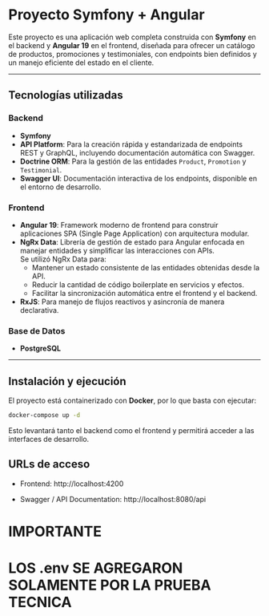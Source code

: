 # Proyecto Symfony + Angular

Este proyecto es una aplicación web completa construida con **Symfony** en el backend y **Angular 19** en el frontend, diseñada para ofrecer un catálogo de productos, promociones y testimoniales, con endpoints bien definidos y un manejo eficiente del estado en el cliente.

---

## Tecnologías utilizadas

### Backend
- **Symfony**
- **API Platform**: Para la creación rápida y estandarizada de endpoints REST y GraphQL, incluyendo documentación automática con Swagger.
- **Doctrine ORM**: Para la gestión de las entidades `Product`, `Promotion` y `Testimonial`.
- **Swagger UI**: Documentación interactiva de los endpoints, disponible en el entorno de desarrollo.

### Frontend
- **Angular 19**: Framework moderno de frontend para construir aplicaciones SPA (Single Page Application) con arquitectura modular.
- **NgRx Data**: Librería de gestión de estado para Angular enfocada en manejar entidades y simplificar las interacciones con APIs.  
  Se utilizó NgRx Data para:
  - Mantener un estado consistente de las entidades obtenidas desde la API.
  - Reducir la cantidad de código boilerplate en servicios y efectos.
  - Facilitar la sincronización automática entre el frontend y el backend.
- **RxJS**: Para manejo de flujos reactivos y asincronía de manera declarativa.

### Base de Datos
- **PostgreSQL**
---

## Instalación y ejecución

El proyecto está containerizado con **Docker**, por lo que basta con ejecutar:

```bash
docker-compose up -d
```
Esto levantará tanto el backend como el frontend y permitirá acceder a las interfaces de desarrollo.

## URLs de acceso

- Frontend: http://localhost:4200

- Swagger / API Documentation: http://localhost:8080/api

# IMPORTANTE
# LOS .env SE AGREGARON SOLAMENTE POR LA PRUEBA TECNICA